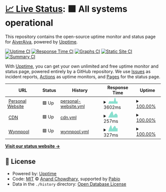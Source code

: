 # [📈 Live Status](https://status.weikuwu.me): <!--live status--> **🟩 All systems operational**

This repository contains the open-source uptime monitor and status page for [AiverAiva](https://weikuwu.me/), powered by [Upptime](https://github.com/upptime/upptime).

[![Uptime CI](https://github.com/AiverAiva/upptime/workflows/Uptime%20CI/badge.svg)](https://github.com/AiverAiva/upptime/actions?query=workflow%3A%22Uptime+CI%22)
[![Response Time CI](https://github.com/AiverAiva/upptime/workflows/Response%20Time%20CI/badge.svg)](https://github.com/AiverAiva/upptime/actions?query=workflow%3A%22Response+Time+CI%22)
[![Graphs CI](https://github.com/AiverAiva/upptime/workflows/Graphs%20CI/badge.svg)](https://github.com/AiverAiva/upptime/actions?query=workflow%3A%22Graphs+CI%22)
[![Static Site CI](https://github.com/AiverAiva/upptime/workflows/Static%20Site%20CI/badge.svg)](https://github.com/AiverAiva/upptime/actions?query=workflow%3A%22Static+Site+CI%22)
[![Summary CI](https://github.com/AiverAiva/upptime/workflows/Summary%20CI/badge.svg)](https://github.com/AiverAiva/upptime/actions?query=workflow%3A%22Summary+CI%22)

With [Upptime](https://upptime.js.org), you can get your own unlimited and free uptime monitor and status page, powered entirely by a GitHub repository. We use [Issues](https://github.com/AiverAiva/upptime/issues) as incident reports, [Actions](https://github.com/AiverAiva/upptime/actions) as uptime monitors, and [Pages](https://status.weikuwu.me) for the status page.

<!--start: status pages-->
<!-- This summary is generated by Upptime (https://github.com/upptime/upptime) -->
<!-- Do not edit this manually, your changes will be overwritten -->
<!-- prettier-ignore -->
| URL | Status | History | Response Time | Uptime |
| --- | ------ | ------- | ------------- | ------ |
| <img alt="" src="https://crafatar.com/avatars/cd2f08fb-eede-4b88-b1c1-6f3e46007171?size=100" height="13"> [Personal Website](https://weikuwu.me) | 🟩 Up | [personal-website.yml](https://github.com/AiverAiva/upptime/commits/HEAD/history/personal-website.yml) | <details><summary><img alt="Response time graph" src="./graphs/personal-website/response-time-week.png" height="20"> 3602ms</summary><br><a href="https://status.weikuwu.me/history/personal-website"><img alt="Response time 2305" src="https://img.shields.io/endpoint?url=https%3A%2F%2Fraw.githubusercontent.com%2FAiverAiva%2Fupptime%2FHEAD%2Fapi%2Fpersonal-website%2Fresponse-time.json"></a><br><a href="https://status.weikuwu.me/history/personal-website"><img alt="24-hour response time 2886" src="https://img.shields.io/endpoint?url=https%3A%2F%2Fraw.githubusercontent.com%2FAiverAiva%2Fupptime%2FHEAD%2Fapi%2Fpersonal-website%2Fresponse-time-day.json"></a><br><a href="https://status.weikuwu.me/history/personal-website"><img alt="7-day response time 3602" src="https://img.shields.io/endpoint?url=https%3A%2F%2Fraw.githubusercontent.com%2FAiverAiva%2Fupptime%2FHEAD%2Fapi%2Fpersonal-website%2Fresponse-time-week.json"></a><br><a href="https://status.weikuwu.me/history/personal-website"><img alt="30-day response time 2705" src="https://img.shields.io/endpoint?url=https%3A%2F%2Fraw.githubusercontent.com%2FAiverAiva%2Fupptime%2FHEAD%2Fapi%2Fpersonal-website%2Fresponse-time-month.json"></a><br><a href="https://status.weikuwu.me/history/personal-website"><img alt="1-year response time 2305" src="https://img.shields.io/endpoint?url=https%3A%2F%2Fraw.githubusercontent.com%2FAiverAiva%2Fupptime%2FHEAD%2Fapi%2Fpersonal-website%2Fresponse-time-year.json"></a></details> | <details><summary><a href="https://status.weikuwu.me/history/personal-website">100.00%</a></summary><a href="https://status.weikuwu.me/history/personal-website"><img alt="All-time uptime 100.00%" src="https://img.shields.io/endpoint?url=https%3A%2F%2Fraw.githubusercontent.com%2FAiverAiva%2Fupptime%2FHEAD%2Fapi%2Fpersonal-website%2Fuptime.json"></a><br><a href="https://status.weikuwu.me/history/personal-website"><img alt="24-hour uptime 100.00%" src="https://img.shields.io/endpoint?url=https%3A%2F%2Fraw.githubusercontent.com%2FAiverAiva%2Fupptime%2FHEAD%2Fapi%2Fpersonal-website%2Fuptime-day.json"></a><br><a href="https://status.weikuwu.me/history/personal-website"><img alt="7-day uptime 100.00%" src="https://img.shields.io/endpoint?url=https%3A%2F%2Fraw.githubusercontent.com%2FAiverAiva%2Fupptime%2FHEAD%2Fapi%2Fpersonal-website%2Fuptime-week.json"></a><br><a href="https://status.weikuwu.me/history/personal-website"><img alt="30-day uptime 100.00%" src="https://img.shields.io/endpoint?url=https%3A%2F%2Fraw.githubusercontent.com%2FAiverAiva%2Fupptime%2FHEAD%2Fapi%2Fpersonal-website%2Fuptime-month.json"></a><br><a href="https://status.weikuwu.me/history/personal-website"><img alt="1-year uptime 100.00%" src="https://img.shields.io/endpoint?url=https%3A%2F%2Fraw.githubusercontent.com%2FAiverAiva%2Fupptime%2FHEAD%2Fapi%2Fpersonal-website%2Fuptime-year.json"></a></details>
| <img alt="" src="https://icons.duckduckgo.com/ip3/cdn.weikuwu.me.ico" height="13"> [CDN](https://cdn.weikuwu.me) | 🟩 Up | [cdn.yml](https://github.com/AiverAiva/upptime/commits/HEAD/history/cdn.yml) | <details><summary><img alt="Response time graph" src="./graphs/cdn/response-time-week.png" height="20"> 257ms</summary><br><a href="https://status.weikuwu.me/history/cdn"><img alt="Response time 219" src="https://img.shields.io/endpoint?url=https%3A%2F%2Fraw.githubusercontent.com%2FAiverAiva%2Fupptime%2FHEAD%2Fapi%2Fcdn%2Fresponse-time.json"></a><br><a href="https://status.weikuwu.me/history/cdn"><img alt="24-hour response time 151" src="https://img.shields.io/endpoint?url=https%3A%2F%2Fraw.githubusercontent.com%2FAiverAiva%2Fupptime%2FHEAD%2Fapi%2Fcdn%2Fresponse-time-day.json"></a><br><a href="https://status.weikuwu.me/history/cdn"><img alt="7-day response time 257" src="https://img.shields.io/endpoint?url=https%3A%2F%2Fraw.githubusercontent.com%2FAiverAiva%2Fupptime%2FHEAD%2Fapi%2Fcdn%2Fresponse-time-week.json"></a><br><a href="https://status.weikuwu.me/history/cdn"><img alt="30-day response time 209" src="https://img.shields.io/endpoint?url=https%3A%2F%2Fraw.githubusercontent.com%2FAiverAiva%2Fupptime%2FHEAD%2Fapi%2Fcdn%2Fresponse-time-month.json"></a><br><a href="https://status.weikuwu.me/history/cdn"><img alt="1-year response time 219" src="https://img.shields.io/endpoint?url=https%3A%2F%2Fraw.githubusercontent.com%2FAiverAiva%2Fupptime%2FHEAD%2Fapi%2Fcdn%2Fresponse-time-year.json"></a></details> | <details><summary><a href="https://status.weikuwu.me/history/cdn">100.00%</a></summary><a href="https://status.weikuwu.me/history/cdn"><img alt="All-time uptime 99.99%" src="https://img.shields.io/endpoint?url=https%3A%2F%2Fraw.githubusercontent.com%2FAiverAiva%2Fupptime%2FHEAD%2Fapi%2Fcdn%2Fuptime.json"></a><br><a href="https://status.weikuwu.me/history/cdn"><img alt="24-hour uptime 100.00%" src="https://img.shields.io/endpoint?url=https%3A%2F%2Fraw.githubusercontent.com%2FAiverAiva%2Fupptime%2FHEAD%2Fapi%2Fcdn%2Fuptime-day.json"></a><br><a href="https://status.weikuwu.me/history/cdn"><img alt="7-day uptime 100.00%" src="https://img.shields.io/endpoint?url=https%3A%2F%2Fraw.githubusercontent.com%2FAiverAiva%2Fupptime%2FHEAD%2Fapi%2Fcdn%2Fuptime-week.json"></a><br><a href="https://status.weikuwu.me/history/cdn"><img alt="30-day uptime 100.00%" src="https://img.shields.io/endpoint?url=https%3A%2F%2Fraw.githubusercontent.com%2FAiverAiva%2Fupptime%2FHEAD%2Fapi%2Fcdn%2Fuptime-month.json"></a><br><a href="https://status.weikuwu.me/history/cdn"><img alt="1-year uptime 99.99%" src="https://img.shields.io/endpoint?url=https%3A%2F%2Fraw.githubusercontent.com%2FAiverAiva%2Fupptime%2FHEAD%2Fapi%2Fcdn%2Fuptime-year.json"></a></details>
| <img alt="" src="https://icons.duckduckgo.com/ip3/wynnpool.weikuwu.me.ico" height="13"> [Wynnpool](https://wynnpool.weikuwu.me) | 🟩 Up | [wynnpool.yml](https://github.com/AiverAiva/upptime/commits/HEAD/history/wynnpool.yml) | <details><summary><img alt="Response time graph" src="./graphs/wynnpool/response-time-week.png" height="20"> 327ms</summary><br><a href="https://status.weikuwu.me/history/wynnpool"><img alt="Response time 237" src="https://img.shields.io/endpoint?url=https%3A%2F%2Fraw.githubusercontent.com%2FAiverAiva%2Fupptime%2FHEAD%2Fapi%2Fwynnpool%2Fresponse-time.json"></a><br><a href="https://status.weikuwu.me/history/wynnpool"><img alt="24-hour response time 266" src="https://img.shields.io/endpoint?url=https%3A%2F%2Fraw.githubusercontent.com%2FAiverAiva%2Fupptime%2FHEAD%2Fapi%2Fwynnpool%2Fresponse-time-day.json"></a><br><a href="https://status.weikuwu.me/history/wynnpool"><img alt="7-day response time 327" src="https://img.shields.io/endpoint?url=https%3A%2F%2Fraw.githubusercontent.com%2FAiverAiva%2Fupptime%2FHEAD%2Fapi%2Fwynnpool%2Fresponse-time-week.json"></a><br><a href="https://status.weikuwu.me/history/wynnpool"><img alt="30-day response time 267" src="https://img.shields.io/endpoint?url=https%3A%2F%2Fraw.githubusercontent.com%2FAiverAiva%2Fupptime%2FHEAD%2Fapi%2Fwynnpool%2Fresponse-time-month.json"></a><br><a href="https://status.weikuwu.me/history/wynnpool"><img alt="1-year response time 237" src="https://img.shields.io/endpoint?url=https%3A%2F%2Fraw.githubusercontent.com%2FAiverAiva%2Fupptime%2FHEAD%2Fapi%2Fwynnpool%2Fresponse-time-year.json"></a></details> | <details><summary><a href="https://status.weikuwu.me/history/wynnpool">100.00%</a></summary><a href="https://status.weikuwu.me/history/wynnpool"><img alt="All-time uptime 99.99%" src="https://img.shields.io/endpoint?url=https%3A%2F%2Fraw.githubusercontent.com%2FAiverAiva%2Fupptime%2FHEAD%2Fapi%2Fwynnpool%2Fuptime.json"></a><br><a href="https://status.weikuwu.me/history/wynnpool"><img alt="24-hour uptime 100.00%" src="https://img.shields.io/endpoint?url=https%3A%2F%2Fraw.githubusercontent.com%2FAiverAiva%2Fupptime%2FHEAD%2Fapi%2Fwynnpool%2Fuptime-day.json"></a><br><a href="https://status.weikuwu.me/history/wynnpool"><img alt="7-day uptime 100.00%" src="https://img.shields.io/endpoint?url=https%3A%2F%2Fraw.githubusercontent.com%2FAiverAiva%2Fupptime%2FHEAD%2Fapi%2Fwynnpool%2Fuptime-week.json"></a><br><a href="https://status.weikuwu.me/history/wynnpool"><img alt="30-day uptime 100.00%" src="https://img.shields.io/endpoint?url=https%3A%2F%2Fraw.githubusercontent.com%2FAiverAiva%2Fupptime%2FHEAD%2Fapi%2Fwynnpool%2Fuptime-month.json"></a><br><a href="https://status.weikuwu.me/history/wynnpool"><img alt="1-year uptime 99.99%" src="https://img.shields.io/endpoint?url=https%3A%2F%2Fraw.githubusercontent.com%2FAiverAiva%2Fupptime%2FHEAD%2Fapi%2Fwynnpool%2Fuptime-year.json"></a></details>

<!--end: status pages-->

[**Visit our status website →**](https://status.weikuwu.me)

## 📄 License

- Powered by: [Upptime](https://github.com/upptime/upptime)
- Code: [MIT](./LICENSE) © [Anand Chowdhary](https://anandchowdhary.com), supported by [Pabio](https://pabio.com)
- Data in the `./history` directory: [Open Database License](https://opendatacommons.org/licenses/odbl/1-0/)
